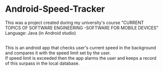 # Android-Speed-Tracker
This was a project created during my university's course "CURRENT TOPICS OF SOFTWARE ENGINEERING -SOFTWARE FOR MOBILE DEVICES"<br>
Language: Java (in Android studio)<br><br>

This is an android app that checks user's current speed in the background and compares it with the speed limit set by the user. <br>
If speed limit is exceeded then the app alarms the user and keeps a record of this surpass in the local database.
